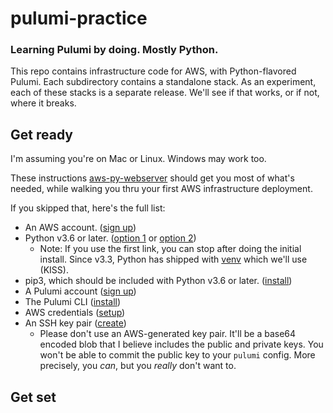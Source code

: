 # pulumi-practice

### Learning Pulumi by doing. Mostly Python.

This repo contains infrastructure code for AWS, with Python-flavored Pulumi. Each subdirectory contains a standalone stack. As an experiment, each of these stacks is a separate release. We'll see if that works, or if not, where it breaks.

## Get ready

I'm assuming you're on Mac or Linux. Windows may work too.

These instructions [aws-py-webserver](https://github.com/pulumi/examples/tree/master/aws-py-webserver) should get you most of what's needed, while walking you thru your first AWS infrastructure deployment.

If you skipped that, here's the full list:

* An AWS account. ([sign up](https://aws.amazon.com/))
* Python v3.6 or later. ([option 1](https://docs.python-guide.org/starting/installation/) or [option 2](https://www.python.org/downloads/))
  * Note: If you use the first link, you can stop after doing the initial install. Since v3.3, Python has shipped with [venv](https://docs.python.org/3/library/venv.html) which we'll use (KISS).
* pip3, which should be included with Python v3.6 or later. ([install](https://pip.pypa.io/en/stable/installing/))
* A Pulumi account ([sign up](https://app.pulumi.com/welcome))
* The Pulumi CLI ([install](https://pulumi.io/quickstart/))
* AWS credentials ([setup](https://pulumi.io/quickstart/aws/setup.html))
* An SSH key pair ([create](https://help.github.com/en/articles/generating-a-new-ssh-key-and-adding-it-to-the-ssh-agent#generating-a-new-ssh-key))
  * Please don't use an AWS-generated key pair. It'll be a base64 encoded blob that I believe includes the public and private keys. You won't be able to commit the public key to your `pulumi` config. More precisely, you _can_, but you _really_ don't want to.

## Get set

